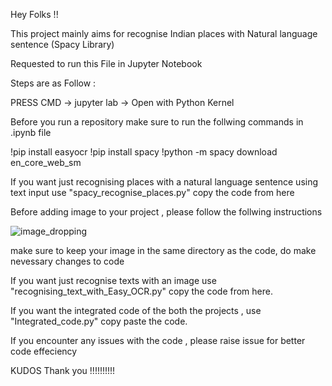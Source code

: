 Hey Folks !! 

This project mainly aims for recognise Indian places with Natural language sentence (Spacy Library) 

Requested to run this File in Jupyter Notebook 

Steps are as Follow :

PRESS CMD -> jupyter lab -> Open with Python Kernel 

Before you run a repository make sure to run the follwing commands in .ipynb file

!pip install easyocr
!pip install spacy
!python -m spacy download en_core_web_sm

If you want just recognising places with a natural language sentence using text input use "spacy_recognise_places.py" copy the code from here

Before adding image to your project , please follow the follwing instructions

![image_dropping](https://github.com/user-attachments/assets/7da9b5b9-a238-4e27-aa6f-02b94800b69b)

make sure to keep your image in the same directory as the code, do make nevessary changes to code

If you want just recognise texts with an image use "recognising_text_with_Easy_OCR.py" copy the code from here.

If you want the integrated code of the both the projects , use "Integrated_code.py" copy paste the code.

If you encounter any issues with the code , please raise issue for better code effeciency 

KUDOS Thank you !!!!!!!!!!

